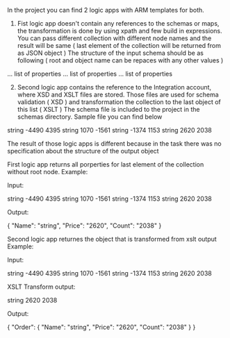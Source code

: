 In the project you can find 2 logic apps with ARM templates for both.

1. Fist logic app doesn't contain any references to the schemas or maps, the transformation is done by using xpath and few build in expressions. 
You can pass different collection with different node names and the result will be same ( last element of the collection will be returned from as JSON object )
The structure of the input schema should be as following ( root and object name can be repaces with any other values )

<root>
  <object>
    ... list of properties
  </object>
  <object>
    ... list of properties
  </object>
  <object>
    ... list of properties
  </object>
</root>

2. Second logic app contains the reference to the Integration account, where XSD and XSLT files are stored.
Those files are used for schema validation ( XSD ) and transformation the collection to the last object of this list ( XSLT )
The schema file is included to the project in the schemas directory.
Sample file you can find below

<Orders>
  <Order>
    <Name>string</Name>
    <Price>-4490</Price>
    <Count>4395</Count>
  </Order>
  <Order>
    <Name>string</Name>
    <Price>1070</Price>
    <Count>-1561</Count>
  </Order>
  <Order>
    <Name>string</Name>
    <Price>-1374</Price>
    <Count>1153</Count>
  </Order>
  <Order>
    <Name>string</Name>
    <Price>2620</Price>
    <Count>2038</Count>
  </Order>
</Orders>

The result of those logic apps is different because in the task there was no specification about the structure of the output object

First logic app returns all porperties for last element of the collection without root node. 
Example:

Input: 

<Orders>
  <Order>
    <Name>string</Name>
    <Price>-4490</Price>
    <Count>4395</Count>
  </Order>
  <Order>
    <Name>string</Name>
    <Price>1070</Price>
    <Count>-1561</Count>
  </Order>
  <Order>
    <Name>string</Name>
    <Price>-1374</Price>
    <Count>1153</Count>
  </Order>
  <Order>
    <Name>string</Name>
    <Price>2620</Price>
    <Count>2038</Count>
  </Order>
</Orders>

Output:

{
    "Name": "string",
    "Price": "2620",
    "Count": "2038"
}

Second logic app returnes the object that is transformed from xslt output
Example: 

Input: 

<Orders>
  <Order>
    <Name>string</Name>
    <Price>-4490</Price>
    <Count>4395</Count>
  </Order>
  <Order>
    <Name>string</Name>
    <Price>1070</Price>
    <Count>-1561</Count>
  </Order>
  <Order>
    <Name>string</Name>
    <Price>-1374</Price>
    <Count>1153</Count>
  </Order>
  <Order>
    <Name>string</Name>
    <Price>2620</Price>
    <Count>2038</Count>
  </Order>
</Orders>

XSLT Transform output:

<Order>
    <Name>string</Name>
    <Price>2620</Price>
    <Count>2038</Count>
 </Order>

Output:

{
    "Order": {
        "Name": "string",
        "Price": "2620",
        "Count": "2038"
    }
}
